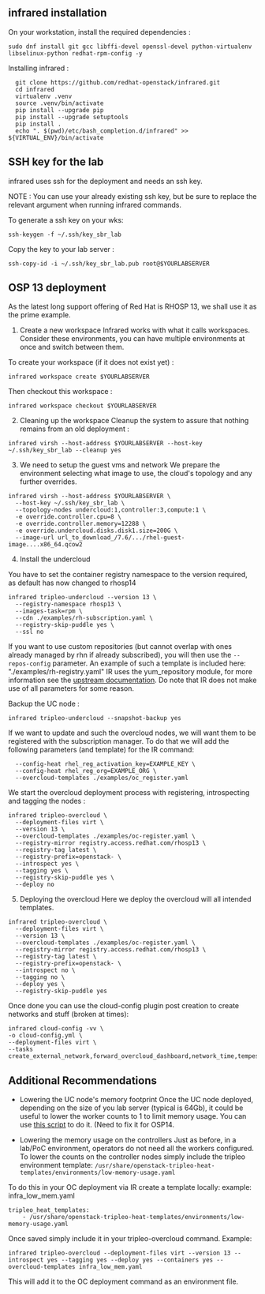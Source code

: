 ## infrared installation

On your workstation, install the required dependencies :

```shell
sudo dnf install git gcc libffi-devel openssl-devel python-virtualenv libselinux-python redhat-rpm-config -y
```
Installing infrared :

```shell
  git clone https://github.com/redhat-openstack/infrared.git
  cd infrared
  virtualenv .venv
  source .venv/bin/activate
  pip install --upgrade pip
  pip install --upgrade setuptools
  pip install .
  echo ". $(pwd)/etc/bash_completion.d/infrared" >> ${VIRTUAL_ENV}/bin/activate
```

## SSH key for the lab

infrared uses ssh for the deployment and needs an ssh key.

NOTE : You can use your already existing ssh key, but be sure to replace the relevant argument when running infrared commands.

To generate a ssh key on your wks:

```shell
ssh-keygen -f ~/.ssh/key_sbr_lab
```

Copy the key to your lab server :

```shell
ssh-copy-id -i ~/.ssh/key_sbr_lab.pub root@$YOURLABSERVER
```

## OSP 13 deployment

As the latest long support offering of Red Hat is RHOSP 13, we shall use it as the prime example.

1. Create a new workspace
Infrared works with what it calls workspaces. Consider these environments, you can have multiple environments at once and switch between them.

To create your workspace (if it does not exist yet) :

```shell
infrared workspace create $YOURLABSERVER
```

Then checkout this workspace :
```shell
infrared workspace checkout $YOURLABSERVER
```

2. Cleaning up the workspace
Cleanup the system to assure that nothing remains from an old deployment :

```shell
infrared virsh --host-address $YOURLABSERVER --host-key ~/.ssh/key_sbr_lab --cleanup yes
```

3. We need to setup the guest vms and network
We prepare the environment selecting what image to use, the cloud's topology and any further overrides.

```shell
infrared virsh --host-address $YOURLABSERVER \
  --host-key ~/.ssh/key_sbr_lab \
  --topology-nodes undercloud:1,controller:3,compute:1 \
  -e override.controller.cpu=8 \
  -e override.controller.memory=12288 \
  -e override.undercloud.disks.disk1.size=200G \
  --image-url url_to_download_/7.6/.../rhel-guest-image....x86_64.qcow2
```

4. Install the undercloud

You have to set the container registry namespace to the version required, as default has now changed to rhosp14
```shell
infrared tripleo-undercloud --version 13 \
  --registry-namespace rhosp13 \
  --images-task=rpm \
  --cdn ./examples/rh-subscription.yaml \
  --registry-skip-puddle yes \
  --ssl no
```

If you want to use custom repositories (but cannot overlap with ones already managed by rhn if already subscribed), you will then use the `--repos-config` parameter. An example of such a template is included here: "./examples/rh-registry.yaml"
IR uses the yum_repository module, for more information see the [upstream documentation](https://docs.ansible.com/ansible/latest/modules/yum_repository_module.html). Do note that IR does not make use of all parameters for some reason.

Backup the UC node :
```shell
infrared tripleo-undercloud --snapshot-backup yes
```

If we want to update and such the overcloud nodes, we will want them to be registered with the subscription manager. To do that we will add the following parameters (and template) for the IR command:
```shell
  --config-heat rhel_reg_activation_key=EXAMPLE_KEY \
  --config-heat rhel_reg_org=EXAMPLE_ORG \
  --overcloud-templates ./examples/oc_register.yaml
```

We start the overcloud deployment process with registering, introspecting and tagging the nodes :

```shell
infrared tripleo-overcloud \
  --deployment-files virt \
  --version 13 \
  --overcloud-templates ./examples/oc-register.yaml \
  --registry-mirror registry.access.redhat.com/rhosp13 \
  --registry-tag latest \
  --registry-prefix=openstack- \
  --introspect yes \
  --tagging yes \
  --registry-skip-puddle yes \
  --deploy no
```

5. Deploying the overcloud
Here we deploy the overcloud will all intended templates.

```shell
infrared tripleo-overcloud \
  --deployment-files virt \
  --version 13 \
  --overcloud-templates ./examples/oc-register.yaml \
  --registry-mirror registry.access.redhat.com/rhosp13 \
  --registry-tag latest \
  --registry-prefix=openstack- \
  --introspect no \
  --tagging no \
  --deploy yes \
  --registry-skip-puddle yes
```

Once done you can use the cloud-config plugin post creation to create networks and stuff (broken at times):

```shell
infrared cloud-config -vv \ 
-o cloud-config.yml \ 
--deployment-files virt \ 
--tasks create_external_network,forward_overcloud_dashboard,network_time,tempest_deployer_input
```

## Additional Recommendations

- Lowering the UC node's memory footprint
Once the UC node deployed, depending on the size of you lab server (typical is 64Gb), it could be useful to lower the worker counts to 1 to limit memory usage. You can use [this script](https://github.com/mrVectorz/snips/blob/master/osp/low_memory_uc.sh) to do it. (Need to fix it for OSP14.

- Lowering the memory usage on the controllers
Just as before, in a lab/PoC environment, operators do not need all the workers configured.
To lower the counts on the controller nodes simply include the tripleo environment template:
`/usr/share/openstack-tripleo-heat-templates/environments/low-memory-usage.yaml`

To do this in your OC deployment via IR create a template locally:
example: infra_low_mem.yaml
```shell
tripleo_heat_templates:
    - /usr/share/openstack-tripleo-heat-templates/environments/low-memory-usage.yaml
```

Once saved simply include it in your tripleo-overcloud command. Example:
```shell
infrared tripleo-overcloud --deployment-files virt --version 13 --introspect yes --tagging yes --deploy yes --containers yes --overcloud-templates infra_low_mem.yaml
```
This will add it to the OC deployment command as an environment file.

